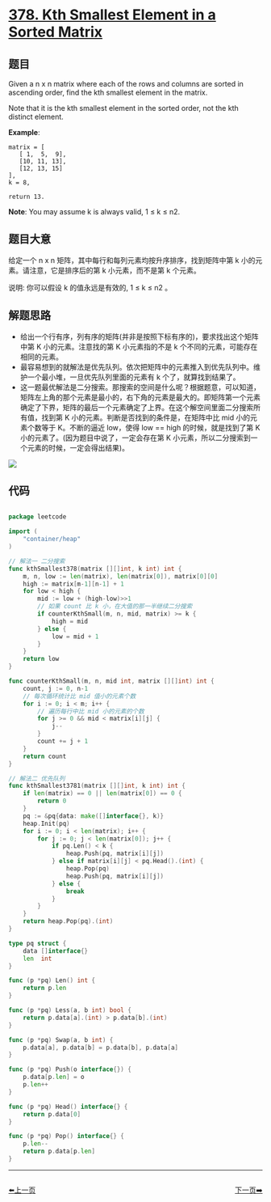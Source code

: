 # [378. Kth Smallest Element in a Sorted Matrix](https://leetcode.com/problems/kth-smallest-element-in-a-sorted-matrix/)


## 题目

Given a n x n matrix where each of the rows and columns are sorted in ascending order, find the kth smallest element in the matrix.

Note that it is the kth smallest element in the sorted order, not the kth distinct element.

**Example**:

    matrix = [
       [ 1,  5,  9],
       [10, 11, 13],
       [12, 13, 15]
    ],
    k = 8,
    
    return 13.

**Note**: You may assume k is always valid, 1 ≤ k ≤ n2.


## 题目大意

给定一个 n x n 矩阵，其中每行和每列元素均按升序排序，找到矩阵中第 k 小的元素。请注意，它是排序后的第 k 小元素，而不是第 k 个元素。


说明:
你可以假设 k 的值永远是有效的, 1 ≤ k ≤ n2 。


## 解题思路


- 给出一个行有序，列有序的矩阵(并非是按照下标有序的)，要求找出这个矩阵中第 K 小的元素。注意找的第 K 小元素指的不是 k 个不同的元素，可能存在相同的元素。
- 最容易想到的就解法是优先队列。依次把矩阵中的元素推入到优先队列中。维护一个最小堆，一旦优先队列里面的元素有 k 个了，就算找到结果了。
- 这一题最优解法是二分搜索。那搜索的空间是什么呢？根据题意，可以知道，矩阵左上角的那个元素是最小的，右下角的元素是最大的。即矩阵第一个元素确定了下界，矩阵的最后一个元素确定了上界。在这个解空间里面二分搜索所有值，找到第 K  小的元素。判断是否找到的条件是，在矩阵中比 mid 小的元素个数等于 K。不断的逼近 low，使得 low == high 的时候，就是找到了第 K 小的元素了。(因为题目中说了，一定会存在第 K 小元素，所以二分搜索到一个元素的时候，一定会得出结果)。

![](https://img.halfrost.com/Leetcode/leetcode_378.png)


## 代码

```go

package leetcode

import (
    "container/heap"
)

// 解法一 二分搜索
func kthSmallest378(matrix [][]int, k int) int {
    m, n, low := len(matrix), len(matrix[0]), matrix[0][0]
    high := matrix[m-1][n-1] + 1
    for low < high {
        mid := low + (high-low)>>1
        // 如果 count 比 k 小，在大值的那一半继续二分搜索
        if counterKthSmall(m, n, mid, matrix) >= k {
            high = mid
        } else {
            low = mid + 1
        }
    }
    return low
}

func counterKthSmall(m, n, mid int, matrix [][]int) int {
    count, j := 0, n-1
    // 每次循环统计比 mid 值小的元素个数
    for i := 0; i < m; i++ {
        // 遍历每行中比 mid 小的元素的个数
        for j >= 0 && mid < matrix[i][j] {
            j--
        }
        count += j + 1
    }
    return count
}

// 解法二 优先队列
func kthSmallest3781(matrix [][]int, k int) int {
    if len(matrix) == 0 || len(matrix[0]) == 0 {
        return 0
    }
    pq := &pq{data: make([]interface{}, k)}
    heap.Init(pq)
    for i := 0; i < len(matrix); i++ {
        for j := 0; j < len(matrix[0]); j++ {
            if pq.Len() < k {
                heap.Push(pq, matrix[i][j])
            } else if matrix[i][j] < pq.Head().(int) {
                heap.Pop(pq)
                heap.Push(pq, matrix[i][j])
            } else {
                break
            }
        }
    }
    return heap.Pop(pq).(int)
}

type pq struct {
    data []interface{}
    len  int
}

func (p *pq) Len() int {
    return p.len
}

func (p *pq) Less(a, b int) bool {
    return p.data[a].(int) > p.data[b].(int)
}

func (p *pq) Swap(a, b int) {
    p.data[a], p.data[b] = p.data[b], p.data[a]
}

func (p *pq) Push(o interface{}) {
    p.data[p.len] = o
    p.len++
}

func (p *pq) Head() interface{} {
    return p.data[0]
}

func (p *pq) Pop() interface{} {
    p.len--
    return p.data[p.len]
}

```


----------------------------------------------
<div style="display: flex;justify-content: space-between;align-items: center;">
<p><a href="https://books.halfrost.com/leetcode/ChapterFour/0300~0399/0377.Combination-Sum-IV/">⬅️上一页</a></p>
<p><a href="https://books.halfrost.com/leetcode/ChapterFour/0300~0399/0382.Linked-List-Random-Node/">下一页➡️</a></p>
</div>
